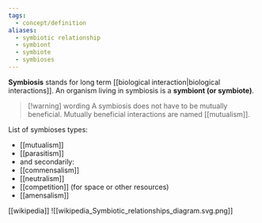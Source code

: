 ```yaml
---
tags:
  - concept/definition
aliases:
  - symbiotic relationship
  - symbiont
  - symbiote
  - symbioses
---
```

**Symbiosis** stands for long term [[biological interaction|biological interactions]]. An organism living in symbiosis is a **symbiont (or symbiote)**.

>[!warning] wording
> A symbiosis does not have to be mutually beneficial. Mutually beneficial interactions are named [[mutualism]]. 

List of symbioses types:
- [[mutualism]]
- [[parasitism]]
- and secondarily:
- [[commensalism]]
- [[neutralism]]
- [[competition]] (for space or other resources)
- [[amensalism]]

[[wikipedia]]
![[wikipedia_Symbiotic_relationships_diagram.svg.png]]
